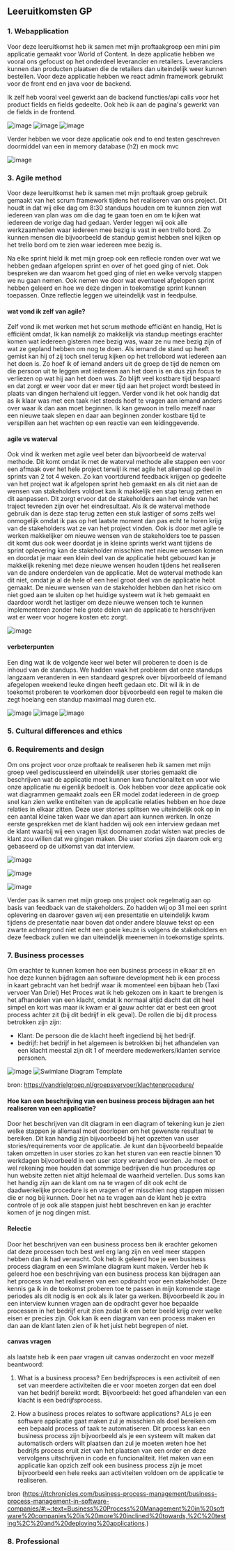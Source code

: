 ## Leeruitkomsten GP

### 1. Webapplication
Voor deze leeruitkomst heb ik samen met mijn proftaakgroep een mini pim applicatie gemaakt voor World of Content. In deze applicatie hebben we vooral ons gefocust op het onderdeel leverancier en retailers. Leveranciers kunnen dan producten plaatsen die de retailers dan uiteindelijk weer kunnen bestellen. Voor deze applicatie hebben we react admin framework gebruikt voor de front end en java voor de backend.

Ik zelf heb vooral veel gewerkt aan de backend functies/api calls voor het product fields en fields gedeelte.
Ook heb ik aan de pagina's gewerkt van de fields in de frontend.

![image](https://user-images.githubusercontent.com/79633852/170567855-49c8cfed-790c-40bf-8d9f-6ef89ad5e99c.png)
![image](https://user-images.githubusercontent.com/79633852/170567976-686f388c-4d7f-4bae-84aa-cc2075bc4a93.png)
![image](https://user-images.githubusercontent.com/79633852/170568212-c72dc9ca-28e7-4b80-bec7-db3a0b242231.png)

Verder hebben we voor deze applicatie ook end to end testen geschreven doormiddel van een in memory database (h2) en mock mvc

![image](https://user-images.githubusercontent.com/79633852/170569514-f2c65de9-550f-4de3-ae3a-df9535a1a208.png)





### 3. Agile method

Voor deze leeruitkomst heb ik samen met mijn proftaak groep gebruik gemaakt van het scrum framework tijdens het realiseren van ons project. Dit houdt in dat wij elke dag om 8:30 standups houden om te kunnen zien wat iedereen van plan was om die dag te gaan toen en om te kijken wat iedereen de vorige dag had gedaan. Verder leggen wij ook alle werkzaamheden waar iedereen mee bezig is vast in een trello bord. Zo kunnen mensen die bijvoorbeeld de standup gemist hebben snel kijken op het trello bord om te zien waar iedereen mee bezig is. 

Na elke sprint hield ik met mijn groep ook een reflecie ronden over wat we hebben gedaan afgelopen sprint en over of het goed ging of niet. Ook bespreken we dan waarom het goed ging of niet en welke vervolg stappen we nu gaan nemen. Ook nemen we door wat eventueel afgelopen sprint hebben geleerd en hoe we deze dingen in toekomstige sprint kunnen toepassen. Onze reflectie leggen we uiteindelijk vast in feedpulse.

#### wat vond ik zelf van agile?
Zelf vond ik met werken met het scrum methode efficiënt en handig, Het is efficiënt omdat, Ik kan namelijk zo makkelijk via standup meetings erachter komen wat iedereen gisteren mee bezig was, waar ze nu mee bezig zijn of wat ze gepland hebben om nog te doen. Als iemand de stand up heeft gemist kan hij of zij toch snel terug kijken op het trellobord wat iedereen aan het doen is. Zo hoef ik of iemand anders uit de groep de tijd de nemen om die persoon uit te leggen wat iedereen aan het doen is en dus zijn focus te verliezen op wat hij aan het doen was. Zo blijft veel kostbare tijd bespaard en dat zorgt er weer voor dat er meer tijd aan het project wordt besteed in plaats van dingen herhalend uit leggen. Verder vond ik het ook handig dat as ik klaar was met een taak niet steeds hoef te vragen aan iemand anders over waar ik dan aan moet beginnen. Ik kan gewoon in trello mezelf naar een nieuwe taak slepen en daar aan beginnen zonder kostbare tijd te verspillen aan het wachten op een reactie van een leidinggevende.

#### agile vs waterval
Ook vind ik werken met agile veel beter dan bijvoorbeeld de waterval methode. Dit komt omdat ik met de waterval methode alle stappen een voor een afmaak over het hele project terwijl ik met agile het allemaal op deel in sprints van 2 tot 4 weken. Zo kan voortdurend feedback krijgen op gedeelte van het project wat ik afgelopen sprint heb gemaakt en als dit niet aan de wensen van stakeholders voldoet kan ik makkelijk een stap terug zetten en dit aanpassen. Dit zorgt ervoor dat de stakeholders aan het einde van het traject tevreden zijn over het eindresultaat. Als ik de waterval methode gebruik dan is deze stap terug zetten een stuk lastiger of soms zelfs wel onmogelijk omdat ik pas op het laatste moment dan pas echt te horen krijg van de stakeholders wat ze van het project vinden. Ook is door met agile te werken makkelijker om nieuwe wensen van de stakeholders toe te passen dit komt dus ook weer doordat je in kleine sprints werkt want tijdens de sprint oplevering kan de stakeholder misschien met nieuwe wensen komen en doordat je maar een klein deel van de applicatie hebt gebouwd kan je makkelijk rekening met deze nieuwe wensen houden tijdens het realiseren van de andere onderdelen van de applicatie. Met de waterval methode kan dit niet, omdat je al de hele of een heel groot deel van de applicatie hebt gemaakt. De nieuwe wensen van de stakeholder hebben dan het risico om niet goed aan te sluiten op het huidige systeem wat ik heb gemaakt en daardoor wordt het lastiger om deze nieuwe wensen toch te kunnen implementeren zonder hele grote delen van de applicatie te herschrijven wat er weer voor hogere kosten etc zorgt.

![image](https://user-images.githubusercontent.com/79633852/172630882-e824b6d9-d727-4d4c-9d90-61fadb5b834d.png)

 
 
 #### verbeterpunten
Een ding wat ik de volgende keer wel beter wil proberen te doen is de inhoud van de standups. We hadden vaak het probleem dat onze standups langzaam veranderen in een standaard gesprek over bijvoorbeeld of iemand afegelopen weekend leuke dingen heeft gedaan etc. Dit wil ik in de toekomst proberen te voorkomen door bijvoorbeeld een regel te maken die zegt hoelang een standup maximaal mag duren etc.
 
 ![image](https://user-images.githubusercontent.com/79633852/170870641-02065c14-3950-4781-ab73-3163ee180b7e.png)
 ![image](https://user-images.githubusercontent.com/79633852/170870885-f1999222-7b0b-40ee-8def-d3d416e38735.png)
 ![image](https://user-images.githubusercontent.com/79633852/170870424-7519c53e-7b98-4ba0-ace3-ab351bc8d40c.png)
 


 

### 5. Cultural differences and ethics


### 6. Requirements and design

Om ons project voor onze proftaak te realiseren heb ik samen met mijn groep veel gediscussieerd en uiteindelijk user stories gemaakt die beschrijven wat de applicatie moet kunnen kwa functionaliteit en voor wie onze applicatie nu eigenlijk bedoelt is. Ook hebben voor deze applicatie ook wat diagrammen gemaakt zoals een ER model zodat iedereen in de groep snel kan zien welke entiteiten van de applicatie relaties hebben en hoe deze relaties in elkaar zitten. Deze user stories splitsen we uiteindelijk ook op in een aantal kleine taken waar we dan apart aan kunnen werken. In onze eerste gesprekken met de klant hadden wij ook een interview gedaan met de klant waarbij wij een vragen lijst doornamen zodat wisten wat precies de klant zou willen dat we gingen maken. Die user stories zijn daarom ook erg gebaseerd op de uitkomst van dat interview.
 
![image](https://user-images.githubusercontent.com/79633852/170892632-bc196d4b-07c9-4193-9934-a712dd414689.png)

![image](https://user-images.githubusercontent.com/79633852/170892691-ed2f80a9-fa22-4e95-867b-6ddd982028ed.png)

![image](https://user-images.githubusercontent.com/79633852/170892608-12e325cc-52ee-4d10-9762-b879eb5f6450.png)

Verder pas ik samen met mijn groep ons project ook regelmatig aan op basis van feedback van de stakeholders. Zo hadden wij op 31 mei een sprint oplevering en daarover gaven wij een presentatie en uiteindelijk kwam tijdens de presentatie naar boven dat onder andere blauwe tekst op een zwarte achtergrond niet echt een goeie keuze is volgens de stakeholders en deze feedback zullen we dan uiteindelijk meenemen in toekomstige sprints.

### 7. Business processes 

Om erachter te kunnen komen hoe een business process in elkaar zit en hoe deze kunnen bijdragen aan software development heb ik een process in kaart gebracht van het bedrijf waar ik momenteel een bijbaan heb (Taxi vervoer Van Driel) Het Proces wat ik heb gekozen om in kaart te brengen is het afhandelen van een klacht, omdat ik normaal altijd dacht dat dit heel simpel en kort was maar ik kwam er al gauw achter dat er best een groot process achter zit (bij dit bedrijf in elk geval). De rollen die bij dit process betrokken zijn zijn:

* Klant: De persoon die de klacht heeft ingediend bij het bedrijf.
* bedrijf: het bedrijf in het algemeen is betrokken bij het afhandelen van een klacht meestal zijn dit 1 of meerdere medewerkers/klanten service personen.

![image](https://user-images.githubusercontent.com/79633852/172359533-5aa8caba-b7b3-4acc-8751-941148af03d0.png)
![Swimlane Diagram Template](https://user-images.githubusercontent.com/79633852/172374066-ba629f42-2a26-45b3-b56a-99a15049ac99.jpg)


bron: https://vandrielgroep.nl/groepsvervoer/klachtenprocedure/


#### Hoe kan een beschrijving van een business process bijdragen aan het realiseren van een applicatie?

Door het beschrijven van dit diagram in een diagram of tekening kun je zien welke stappen je allemaal moet doorlopen om het gewenste resultaat te bereiken. 
Dit kan handig zijn bijvoorbeeld bij het opzetten van user stories/requirements voor de applicatie. Je kunt dan bijvoorbeeld bepaalde taken omzetten in user stories zo kan het sturen van een reactie binnen 10 werkdagen bijvoorbeeld in een user story veranderd worden. Je moet er wel rekening mee houden dat sommige bedrijven die hun procedures op hun website zetten niet altijd helemaal de waarheid vertellen. Dus soms kan het handig zijn aan de klant om na te vragen of dit ook echt de daadwerkelijke procedure is en vragen of er misschien nog stappen missen die er nog bij kunnen. Door het na te vragen aan de klant heb je extra controle of je ook alle stappen juist hebt beschreven en kan je erachter komen of je nog dingen mist.

#### Relectie

Door het beschrijven van een business process ben ik erachter gekomen dat deze processen toch best wel erg lang zijn en veel meer stappen hebben dan ik had verwacht. Ook heb ik geleerd hoe je een business process diagram en een Swimlane diagram kunt maken. Verder heb ik geleerd hoe een beschrijving van een business process kan bijdragen aan het process van het realiseren van een opdracht voor een stakeholder. Deze kennis ga ik in de toekomst proberen toe te passen in mijn komende stage periodes als dit nodig is en ook als ik later ga werken. Bijvoorbeeld ik zou in een interview kunnen vragen aan de opdracht gever hoe bepaalde processen in het bedrijf eruit zien zodat ik een beter beeld krijg over welke eisen er precies zijn. Ook kan ik een diagram van een process maken en dan aan de klant laten zien of ik het juist hebt begrepen of niet.




#### canvas vragen
als laatste heb ik een paar vragen uit canvas onderzocht en voor mezelf beantwoord:

1. What is a business process?
Een bedrijfsproces is een activiteit of een set van meerdere activiteiten die er voor moeten zorgen dat een doel van het bedrijf bereikt wordt.
Bijvoorbeeld: het goed afhandelen van een klacht is een bedrijfsprocess.


2. How a business proces relates to software applications? 
ALs je een software applicatie gaat maken zul je misschien als doel bereiken om een bepaald process of taak te automatiseren. Dit process kan een business process zijn bijvoorbeeld als je een systeem wilt maken dat automatisch orders wilt plaatsen dan zul je moeten weten hoe het bedrijfs process eruit ziet van het plaatsen van een order en deze vervolgens uitschrijven in code en funcionaliteit. Het maken van een applicatie kan opzich zelf ook een business process zijn je moet bijvoorbeeld een hele reeks aan activiteiten voldoen om de applicatie te realiseren.

bron (https://itchronicles.com/business-process-management/business-process-management-in-software-companies/#:~:text=Business%20Process%20Management%20in%20software%20companies%20is%20more%20inclined%20towards,%2C%20testing%2C%20and%20deploying%20applications.)


### 8. Professional 

